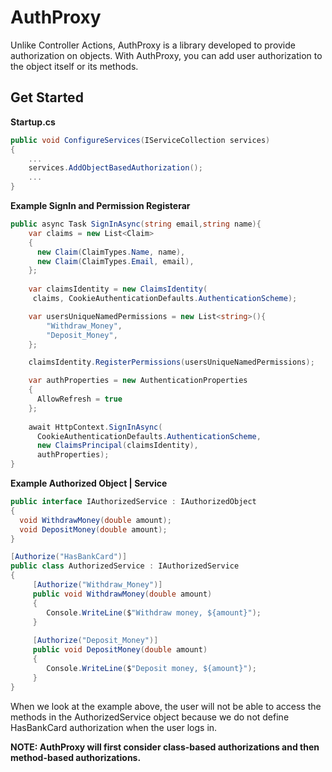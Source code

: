 # AuthProxy

Unlike Controller Actions, AuthProxy is a library developed to provide authorization on objects.
With AuthProxy, you can add user authorization to the object itself or its methods.

## Get Started

**Startup.cs**
```csharp
public void ConfigureServices(IServiceCollection services)  
{
	...
	services.AddObjectBasedAuthorization();
	...
}
```

**Example SignIn and Permission Registerar**

```csharp
public async Task SignInAsync(string email,string name){
	var claims = new List<Claim>  
	{  
	  new Claim(ClaimTypes.Name, name),  
	  new Claim(ClaimTypes.Email, email),  
	};
	 
	var claimsIdentity = new ClaimsIdentity(  
	 claims, CookieAuthenticationDefaults.AuthenticationScheme);  

	var usersUniqueNamedPermissions = new List<string>(){
		"Withdraw_Money",
		"Deposit_Money",
	};

	claimsIdentity.RegisterPermissions(usersUniqueNamedPermissions);

	var authProperties = new AuthenticationProperties  
	{  
	  AllowRefresh = true  
	};  
	  
	await HttpContext.SignInAsync(  
	  CookieAuthenticationDefaults.AuthenticationScheme,  
	  new ClaimsPrincipal(claimsIdentity),  
	  authProperties);
}

```

**Example Authorized Object | Service**
```csharp
public interface IAuthorizedService : IAuthorizedObject  
{  
  void WithdrawMoney(double amount);  
  void DepositMoney(double amount);  
}

[Authorize("HasBankCard")]  
public class AuthorizedService : IAuthorizedService  
{  
	 [Authorize("Withdraw_Money")]  
	 public void WithdrawMoney(double amount)  
	 {  
		Console.WriteLine($"Withdraw money, ${amount}");  
	 }  
	 
	 [Authorize("Deposit_Money")]  
	 public void DepositMoney(double amount)  
	 {  
		Console.WriteLine($"Deposit money, ${amount}");  
	 }
}

```

When we look at the example above, the user will not be able to access the methods in the AuthorizedService object because we do not define HasBankCard authorization when the user logs in.

**NOTE: AuthProxy will first consider class-based authorizations and then method-based authorizations.**
